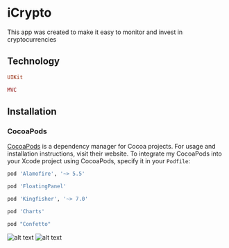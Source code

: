 # iCrypto

This app was created to make it easy to monitor and invest in cryptocurrencies
## Technology

```ruby
UIKit
```
```ruby
MVC
```

## Installation

### CocoaPods

[CocoaPods](https://cocoapods.org) is a dependency manager for Cocoa projects. For usage and installation instructions, visit their website. To integrate my CocoaPods into your Xcode project using CocoaPods, specify it in your `Podfile`:

```ruby
pod 'Alamofire', '~> 5.5'
```
```ruby
pod 'FloatingPanel'
```
```ruby
pod 'Kingfisher', '~> 7.0'
```
```ruby
pod 'Charts'
```
```ruby
pod "Confetto"
```

![alt text](https://static.tildacdn.com/tild3865-3062-4131-b465-623066366433/Frame_1.png)
![alt text](https://static.tildacdn.com/tild3737-3633-4264-b938-633763363233/Simulator_Screen_Rec.gif)
